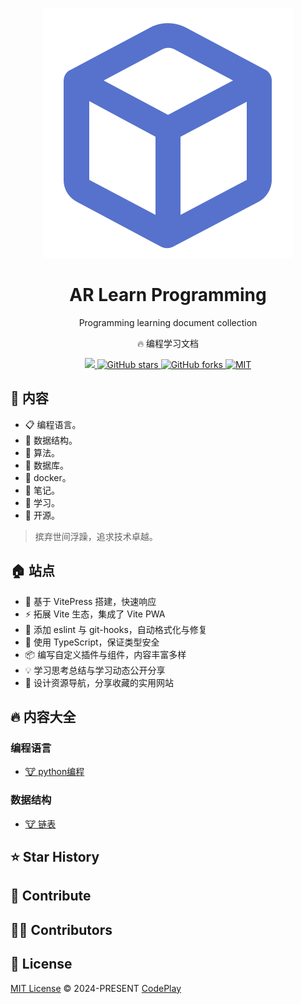 <p align="center">
    <img alt="ar" src="docs/public/img/ar.logo.svg"/>
</p>

<h1 align="center">
    AR Learn Programming
</h1>

<p align="center">
    Programming learning document collection
</p>

<p align="center">
    🔥 编程学习文档
</p>

<p align="center">
    <a href="https://space.bilibili.com/390896443">
        <img src="https://img.shields.io/badge/dynamic/json?labelColor=FE7398&logo=bilibili&logoColor=white&label=bilibili%20fans&color=00aeec&query=%24.data.totalSubs&url=https%3A%2F%2Fapi.spencerwoo.com%2Fsubstats%2F%3Fsource%3Dbilibili%26queryKey%3D390896443" />
    </a>
    <a href="https://github.com/cozzx/blog-vp" target="__blank">
        <img alt="GitHub stars" src="https://img.shields.io/github/stars/cozzx/blog-vp?style=social">
    </a>
    <a href="https://github.com/cozzx/blog-vp">
        <img alt="GitHub forks" src="https://img.shields.io/github/forks/cozzx/blog-vp?style=social">
    </a>
    <a href="https://github.com/cozzx/blog-vp" target="__blank">
        <img alt="MIT" src="https://img.shields.io/github/license/cozzx/blog-vp">
    </a>
<p/>

## 📓 内容

- 📋 编程语言。
- 📓 数据结构。
- 🚚 算法。
- 💭 数据库。
- 🔧 docker。
- 🌱 笔记。
- 🎉 学习。
- 🚩 开源。

> 摈弃世间浮躁，追求技术卓越。

## 🏠 站点

- 🚀 基于 VitePress 搭建，快速响应
- ⚡ 拓展 Vite 生态，集成了 Vite PWA
- 📏 添加 eslint 与 git-hooks，自动格式化与修复
- 🦾 使用 TypeScript，保证类型安全
- 📦 编写自定义插件与组件，内容丰富多样
- 💡 学习思考总结与学习动态公开分享
- 🍭 设计资源导航，分享收藏的实用网站

## 🔥 内容大全

### 编程语言

- [🐮 python编程]()

### 数据结构


- [🐮 链表]()



## ⭐ Star History

## 🧱 Contribute

## 🧑‍💻 Contributors

## 📄 License

[MIT License](https://github.com/cozzx/blog-vp/blob/main/LICENSE) © 2024-PRESENT [CodePlay](https://github.com/cozzx)
